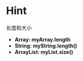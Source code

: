 # Hint

长度和大小

* **Array: myArray.length**
* **String: myString.length()**
* **ArrayList: myList.size()**
